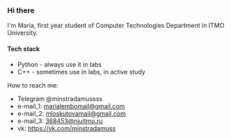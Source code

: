 ### Hi there 
I'm Maria, first year student of Computer Technologies Department in ITMO University.

#### Tech stack
* Python - always use it in labs
* C++ - sometimes use in labs, in active study

How to reach me: 
* Telegram @minstradamussss
* e-mail_1: marialembomail@gmail.com
* e-mail_2: mloskutovamail@gmail.com
* e-mail_3: 368453@niuitmo.ru
* vk: https://vk.com/minstradamuss
